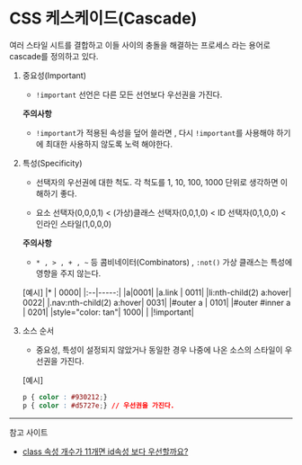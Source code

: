 # CSS 케스케이드(Cascade)

여러 스타일 시트를 결합하고 이들 사이의 충돌을 해결하는 프로세스 라는 용어로 cascade를 정의하고 있다.

1. 중요성(Important)
    - `!important` 선언은 다른 모든 선언보다 우선권을 가진다.

    **주의사항**
    - `!important`가 적용된 속성을 덮어 쓸라면 , 다시 `!important`를 사용해야 하기에 최대한 사용하지 않도록 노력 해야한다.

1. 특성(Specificity)
    - 선택자의 우선권에 대한 척도. 각 척도를 1, 10, 100, 1000 단위로 생각하면 이해하기 좋다.

    - 요소 선택자(0,0,0,1) < (가상)클래스 선택자(0,0,1,0) < ID 선택자(0,1,0,0) < 인라인 스타일(1,0,0,0)

    **주의사항**
    - `* , > , + , ~` 등 콤비네이터(Combinators) , `:not()` 가상 클래스는 특성에 영향을 주지 않는다.

    [예시]
    |* | 0000|
    |:--|-----:|
    |a|0001|
    |a.link | 0011|
    |li:nth-child(2) a:hover| 0022|
    |.nav:nth-child(2) a:hover| 0031|
    |#outer a | 0101|
    |#outer #inner a | 0201|
    |style="color: tan"| 1000|
    |   |!important|

1. 소스 순서
    - 중요성, 특성이 설정되지 않았거나 동일한 경우 나중에 나온 소스의 스타일이 우선권을 가진다.

    [예시]
    ```css
    p { color : #930212;}
    p { color : #d5727e;} // 우선권을 가진다.
    ```

- - -

참고 사이트

- [class 속성 개수가 11개면 id속성 보다 우선할까요?](https://hashcode.co.kr/questions/5415/2-5-css-%EC%BC%80%EC%8A%A4%EC%BC%80%EC%9D%B4%EB%93%9Ccascade-%EC%97%90%EC%84%9C-%EC%A7%88%EB%AC%B8%EC%9D%B4-%EC%9E%88%EC%8A%B5%EB%8B%88%EB%8B%A4)
